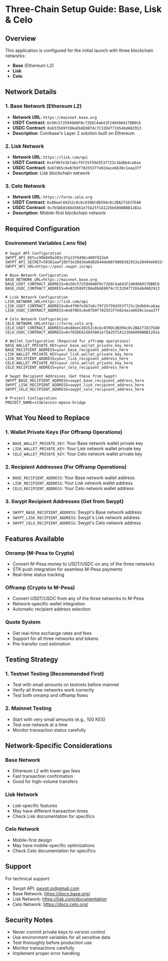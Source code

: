 # Three-Chain Setup Guide: Base, Lisk & Celo

## Overview
This application is configured for the initial launch with three blockchain networks:
- **Base** (Ethereum L2)
- **Lisk** 
- **Celo**

## Network Details

### 1. Base Network (Ethereum L2)
- **Network URL**: `https://mainnet.base.org`
- **USDT Contract**: `0x50c5725949A6F0c72E6C4a641F24049A917DB0Cb`
- **USDC Contract**: `0x833589fCD6eDb6E08f4c7C32D4f71b54bdA02913`
- **Description**: Coinbase's Layer 2 solution built on Ethereum

### 2. Lisk Network
- **Network URL**: `https://lisk.com/api`
- **USDT Contract**: `0x4f96fe3b7a6cf9725f59d353f723c1bdb64ca6aa`
- **USDC Contract**: `0x07865c6e87b9f70255377e024ace6630c1eaa37f`
- **Description**: Lisk blockchain network

### 3. Celo Network
- **Network URL**: `https://forno.celo.org`
- **USDT Contract**: `0x88eeC49252c8cbc039DCdB394c0c2BA2f1637EA0`
- **USDC Contract**: `0x765DE816845861e75A25fCA122bb6898B8B1282a`
- **Description**: Mobile-first blockchain network

## Required Configuration

### Environment Variables (.env file)

```env
# Swypt API Configuration
SWYPT_API_KEY=c99b840a303c3fe23f8496c480f922e8
SWYPT_API_SECRET=59361aaf105f3e36834a8d02644de06f9808382922e20494e60324feedd29536
SWYPT_API_URL=https://pool.swypt.io/api

# Base Network Configuration
BASE_NETWORK_URL=https://mainnet.base.org
BASE_USDT_CONTRACT_ADDRESS=0x50c5725949A6F0c72E6C4a641F24049A917DB0Cb
BASE_USDC_CONTRACT_ADDRESS=0x833589fCD6eDb6E08f4c7C32D4f71b54bdA02913

# Lisk Network Configuration
LISK_NETWORK_URL=https://lisk.com/api
LISK_USDT_CONTRACT_ADDRESS=0x4f96fe3b7a6cf9725f59d353f723c1bdb64ca6aa
LISK_USDC_CONTRACT_ADDRESS=0x07865c6e87b9f70255377e024ace6630c1eaa37f

# Celo Network Configuration
CELO_NETWORK_URL=https://forno.celo.org
CELO_USDT_CONTRACT_ADDRESS=0x88eeC49252c8cbc039DCdB394c0c2BA2f1637EA0
CELO_USDC_CONTRACT_ADDRESS=0x765DE816845861e75A25fCA122bb6898B8B1282a

# Wallet Configuration (Required for offramp operations)
BASE_WALLET_PRIVATE_KEY=your_base_wallet_private_key_here
BASE_RECIPIENT_ADDRESS=your_base_recipient_address_here
LISK_WALLET_PRIVATE_KEY=your_lisk_wallet_private_key_here
LISK_RECIPIENT_ADDRESS=your_lisk_recipient_address_here
CELO_WALLET_PRIVATE_KEY=your_celo_wallet_private_key_here
CELO_RECIPIENT_ADDRESS=your_celo_recipient_address_here

# Swypt Recipient Addresses (Get these from Swypt)
SWYPT_BASE_RECIPIENT_ADDRESS=swypt_base_recipient_address_here
SWYPT_LISK_RECIPIENT_ADDRESS=swypt_lisk_recipient_address_here
SWYPT_CELO_RECIPIENT_ADDRESS=swypt_celo_recipient_address_here

# Project Configuration
PROJECT_NAME=stablecoin-mpesa-bridge
```

## What You Need to Replace

### 1. Wallet Private Keys (For Offramp Operations)
- `BASE_WALLET_PRIVATE_KEY`: Your Base network wallet private key
- `LISK_WALLET_PRIVATE_KEY`: Your Lisk network wallet private key  
- `CELO_WALLET_PRIVATE_KEY`: Your Celo network wallet private key

### 2. Recipient Addresses (For Offramp Operations)
- `BASE_RECIPIENT_ADDRESS`: Your Base network wallet address
- `LISK_RECIPIENT_ADDRESS`: Your Lisk network wallet address
- `CELO_RECIPIENT_ADDRESS`: Your Celo network wallet address

### 3. Swypt Recipient Addresses (Get from Swypt)
- `SWYPT_BASE_RECIPIENT_ADDRESS`: Swypt's Base network address
- `SWYPT_LISK_RECIPIENT_ADDRESS`: Swypt's Lisk network address
- `SWYPT_CELO_RECIPIENT_ADDRESS`: Swypt's Celo network address

## Features Available

### Onramp (M-Pesa to Crypto)
- Convert M-Pesa money to USDT/USDC on any of the three networks
- STK push integration for seamless M-Pesa payments
- Real-time status tracking

### Offramp (Crypto to M-Pesa)
- Convert USDT/USDC from any of the three networks to M-Pesa
- Network-specific wallet integration
- Automatic recipient address selection

### Quote System
- Get real-time exchange rates and fees
- Support for all three networks and tokens
- Pre-transfer cost estimation

## Testing Strategy

### 1. Testnet Testing (Recommended First)
- Test with small amounts on testnets before mainnet
- Verify all three networks work correctly
- Test both onramp and offramp flows

### 2. Mainnet Testing
- Start with very small amounts (e.g., 100 KES)
- Test one network at a time
- Monitor transaction status carefully

## Network-Specific Considerations

### Base Network
- Ethereum L2 with lower gas fees
- Fast transaction confirmation
- Good for high-volume transfers

### Lisk Network
- Lisk-specific features
- May have different transaction times
- Check Lisk documentation for specifics

### Celo Network
- Mobile-first design
- May have mobile-specific optimizations
- Check Celo documentation for specifics

## Support

For technical support:
- Swypt API: swypt.io@gmail.com
- Base Network: https://docs.base.org/
- Lisk Network: https://lisk.com/documentation
- Celo Network: https://docs.celo.org/

## Security Notes

- Never commit private keys to version control
- Use environment variables for all sensitive data
- Test thoroughly before production use
- Monitor transactions carefully
- Implement proper error handling 